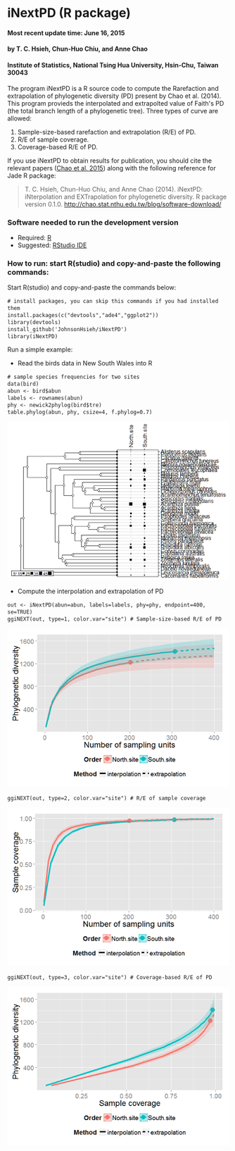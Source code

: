 iNextPD (R package)
===================

<h4>
Most recent update time: June 16, 2015
</h4>
<h4>
by T. C. Hsieh, Chun-Huo Chiu, and Anne Chao
</h4>
<h4>
Institute of Statistics, National Tsing Hua University, Hsin-Chu, Taiwan
30043
</h4>
The program iNextPD is a R source code to compute the Rarefaction and
extrapolation of phylogenetic diversity (PD) present by Chao et al.
(2014). This program provieds the interpolated and extrapolted value of
Faith's PD (the total branch length of a phylogenetic tree). Three types
of curve are allowed:

1.  Sample-size-based rarefaction and extrapolation (R/E) of PD.
2.  R/E of sample coverage.
3.  Coverage-based R/E of PD.

If you use iNextPD to obtain results for publication, you should cite
the relevant papers ([Chao et al.
2015](http://onlinelibrary.wiley.com/doi/10.1111/2041-210X.12247/abstract))
along with the following reference for Jade R package:

> T. C. Hsieh, Chun-Huo Chiu, and Anne Chao (2014). iNextPD:
> iNterpolation and EXTrapolation for phylogenetic diversity. R package
> version 0.1.0. <http://chao.stat.nthu.edu.tw/blog/software-download/>

### Software needed to run the development version

-   Required: [R](http://cran.rstudio.com/)
-   Suggested: [RStudio IDE](http://www.rstudio.com/ide/download/)

### How to run: start R(studio) and copy-and-paste the following commands:

Start R(studio) and copy-and-paste the commands below:

    # install packages, you can skip this commands if you had installed them
    install.packages(c("devtools","ade4","ggplot2"))
    library(devtools)
    install_github('JohnsonHsieh/iNextPD')
    library(iNextPD)

Run a simple example:

-   Read the birds data in New South Wales into R

<!-- -->

    # sample species frequencies for two sites
    data(bird)
    abun <- bird$abun
    labels <- rownames(abun)
    phy <- newick2phylog(bird$tre)
    table.phylog(abun, phy, csize=4, f.phylog=0.7)

![](./README_files/figure-markdown_strict/PlotTree-1.png)

-   Compute the interpolation and extrapolation of PD

<!-- -->

    out <- iNextPD(abun=abun, labels=labels, phy=phy, endpoint=400, se=TRUE)
    ggiNEXT(out, type=1, color.var="site") # Sample-size-based R/E of PD

![](./README_files/figure-markdown_strict/iNextPD-1.png)

    ggiNEXT(out, type=2, color.var="site") # R/E of sample coverage

![](./README_files/figure-markdown_strict/iNextPD-2.png)

    ggiNEXT(out, type=3, color.var="site") # Coverage-based R/E of PD

![](./README_files/figure-markdown_strict/iNextPD-3.png)
